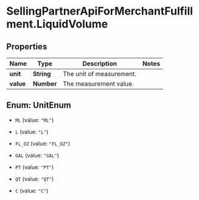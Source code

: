 # SellingPartnerApiForMerchantFulfillment.LiquidVolume

## Properties

Name | Type | Description | Notes
------------ | ------------- | ------------- | -------------
**unit** | **String** | The unit of measurement. | 
**value** | **Number** | The measurement value. | 



## Enum: UnitEnum


* `ML` (value: `"ML"`)

* `L` (value: `"L"`)

* `FL_OZ` (value: `"FL_OZ"`)

* `GAL` (value: `"GAL"`)

* `PT` (value: `"PT"`)

* `QT` (value: `"QT"`)

* `C` (value: `"C"`)





